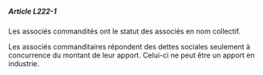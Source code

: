 ##### Article L222-1

Les associés commandités ont le statut des associés en nom collectif.

Les associés commanditaires répondent des dettes sociales seulement à concurrence du montant de leur apport. Celui-ci ne peut être un apport en industrie.

